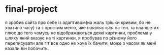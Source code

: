 # final-project
я зробив сайта про себе із адаптивом(на жаль трішки кривим, бо не хватило часу) та з простим меню, яке появляється на тел. та планшетах
плюс до того чомусь не відображаються деякі картинки, проблема у шляху який вказує на ті картинки, я пробував по різному його переписувати але гіт все одно не хоче їх бачити, може з часом як мені казали він побачить.
